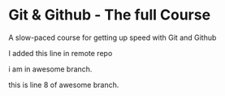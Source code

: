 # Git & Github - The full Course

A slow-paced course for getting up speed with Git and Github

I added this line in remote repo

i am in awesome branch.

this is line 8 of awesome branch.